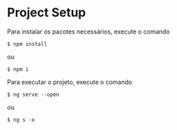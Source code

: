 # Project Setup

Para instalar os pacotes necessários, execute o comando

```
$ npm install
```

ou

```
$ npm i
```

Para executar o projeto, execute o comando

```
$ ng serve --open
```

ou

```
$ ng s -o
```
